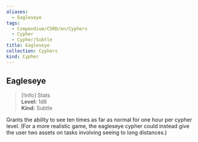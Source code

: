```yaml
---
aliases:
  - Eagleseye
tags:
  - Compendium/CSRD/en/Cyphers
  - Cypher
  - Cypher/Subtle
title: Eagleseye
collection: Cyphers
kind: Cypher
---
```

## Eagleseye  
>[!info] Stats  
> **Level:** 1d6  
> **Kind:** Subtle
  
Grants the ability to see ten times as far as normal for one hour per cypher level. (For a more realistic game, the eagleseye cypher could instead give the user two assets on tasks involving seeing to long distances.)